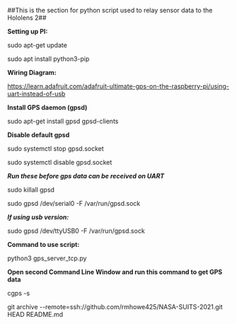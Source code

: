 ##This is the section for python script used to relay sensor data to the Hololens 2##

**Setting up PI:**

sudo apt-get update

sudo apt install python3-pip

**Wiring Diagram:**

https://learn.adafruit.com/adafruit-ultimate-gps-on-the-raspberry-pi/using-uart-instead-of-usb

**Install GPS daemon (gpsd)**

sudo apt-get install gpsd gpsd-clients

**Disable default gpsd**

sudo systemctl stop gpsd.socket

sudo systemctl disable gpsd.socket

***Run these before gps data can be received on UART***

sudo killall gpsd

sudo gpsd /dev/serial0 -F /var/run/gpsd.sock

***If using usb version:***

sudo gpsd /dev/ttyUSB0 -F /var/run/gpsd.sock

**Command to use script:**

python3 gps_server_tcp.py

**Open second Command Line Window and run this command to get GPS data**

cgps -s


git archive --remote=ssh://github.com/rmhowe425/NASA-SUITS-2021.git HEAD README.md

